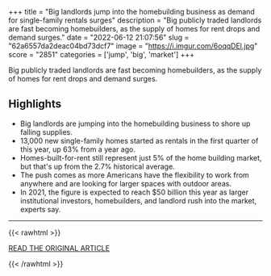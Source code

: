 +++
title = "Big landlords jump into the homebuilding business as demand for single-family rentals surges"
description = "Big publicly traded landlords are fast becoming homebuilders, as the supply of homes for rent drops and demand surges."
date = "2022-06-12 21:07:56"
slug = "62a6557da2deac04bd73dcf7"
image = "https://i.imgur.com/6oqqDEl.jpg"
score = "2851"
categories = ['jump', 'big', 'market']
+++

Big publicly traded landlords are fast becoming homebuilders, as the supply of homes for rent drops and demand surges.

## Highlights

- Big landlords are jumping into the homebuilding business to shore up falling supplies.
- 13,000 new single-family homes started as rentals in the first quarter of this year, up 63% from a year ago.
- Homes-built-for-rent still represent just 5% of the home building market, but that's up from the 2.7% historical average.
- The push comes as more Americans have the flexibility to work from anywhere and are looking for larger spaces with outdoor areas.
- In 2021, the figure is expected to reach $50 billion this year as larger institutional investors, homebuilders, and landlord rush into the market, experts say.

---

{{< rawhtml >}}
  <p class="article-category">
    <a target="_blank" href="https://www.cnbc.com/2022/06/10/big-landlords-jump-into-the-homebuilding-as-demand-for-single-family-rentals-surges.html">READ THE ORIGINAL ARTICLE</a>
  </p>
{{< /rawhtml >}}
